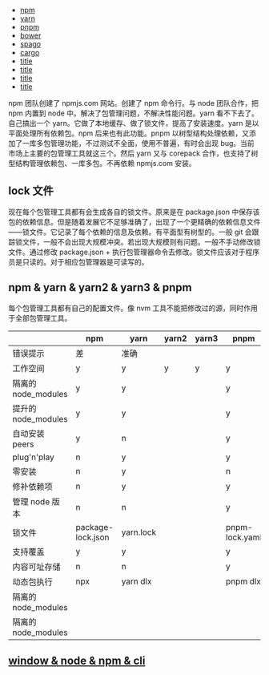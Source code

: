 - [npm](/package-manager/npm/index.html)
- [yarn](/package-manager/yarn/index.html)
- [pnpm](/package-manager/pnpm/index.html)
- [bower](https://bower.io/)
- [spago]()
- [cargo](/package-manager/cargo/index.html)
- [title](/package-manager/title/index.html)
- [title](/package-manager/title/index.html)
- [title](/package-manager/title/index.html)
- [title](/package-manager/title/index.html)

npm 团队创建了 npmjs.com 网站。创建了 npm 命令行。与 node 团队合作，把 npm 内置到 node 中。解决了包管理问题，不解决性能问题。yarn 看不下去了。自己搞出一个 yarn。它做了本地缓存、做了锁文件，提高了安装速度。yarn 是以平面处理所有依赖包。npm 后来也有此功能。pnpm 以树型结构处理依赖，又添加了一库多包管理功能，不过测试不全面，使用不普遍，有时会出现 bug。当前市场上主要的包管理工具就这三个。然后 yarn 又与 corepack 合作，也支持了树型结构管理依赖包、一库多包。不再依赖 npmjs.com 安装。

## lock 文件

现在每个包管理工具都有会生成各自的锁文件。原来是在 package.json 中保存该包的依赖信息。但是随着发展它不足够准确了，出现了一个更精确的依赖信息文件——锁文件。它记录了每个依赖的信息及依赖。有平面型有树型的。一般 git 会跟踪锁文件，一般不会出现大规模冲突。若出现大规模则有问题。一般不手动修改锁文件。通过修改 package.json + 执行包管理器命令去修改。锁文件应该对于程序员是只读的。对于相应包管理器是可读写的。

## npm & yarn & yarn2 & yarn3 & pnpm

每个包管理工具都有自己的配置文件。像 nvm 工具不能把修改过的源，同时作用于全部包管理工具。

|                     | npm               | yarn      | yarn2 | yarn3 | pnpm           |
| ------------------- | ----------------- | --------- | ----- | ----- | -------------- |
| 错误提示            | 差                | 准确      |       |       |                |
| 工作空间            | y                 | y         | y     | y     | y              |
| 隔离的 node_modules | y                 | y         |       |       | y              |
| 提升的 node_modules | y                 | y         |       |       | y              |
| 自动安装 peers      | y                 | n         |       |       | y              |
| plug'n'play         | n                 | y         |       |       | y              |
| 零安装              | n                 | y         |       |       | n              |
| 修补依赖项          | n                 | y         |       |       | y              |
| 管理 node 版本      | n                 | n         |       |       | y              |
| 锁文件              | package-lock.json | yarn.lock |       |       | pnpm-lock.yaml |
| 支持覆盖            | y                 | y         |       |       | y              |
| 内容可址存储        | n                 | n         |       |       | y              |
| 动态包执行          | npx               | yarn dlx  |       |       | pnpm dlx       |
| 隔离的 node_modules |                   |           |       |       |                |
| 隔离的 node_modules |                   |           |       |       |                |

## [window & node & npm & cli](/language/node/window%26node%26npm%26cli.html)
